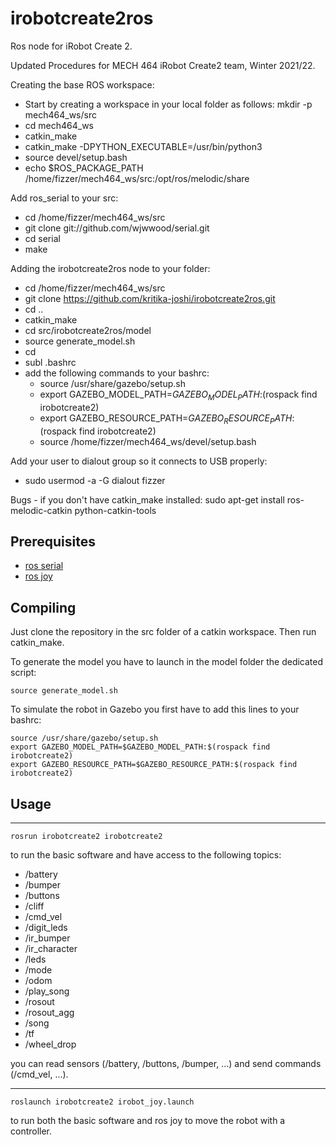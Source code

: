 irobotcreate2ros
===
Ros node for iRobot Create 2.


Updated Procedures for MECH 464 iRobot Create2 team, Winter 2021/22.

Creating the base ROS workspace:
- Start by creating a workspace in your local folder as follows: mkdir -p mech464_ws/src
- cd mech464_ws
- catkin_make
- catkin_make -DPYTHON_EXECUTABLE=/usr/bin/python3
- source devel/setup.bash
- echo $ROS_PACKAGE_PATH /home/fizzer/mech464_ws/src:/opt/ros/melodic/share

Add ros_serial to your src:
- cd /home/fizzer/mech464_ws/src
- git clone git://github.com/wjwwood/serial.git
- cd serial
- make

Adding the irobotcreate2ros node to your folder:
- cd /home/fizzer/mech464_ws/src
- git clone https://github.com/kritika-joshi/irobotcreate2ros.git
- cd ..
- catkin_make
- cd src/irobotcreate2ros/model
- source generate_model.sh
- cd
- subl .bashrc
- add the following commands to your bashrc: 
  - source /usr/share/gazebo/setup.sh
  - export GAZEBO_MODEL_PATH=$GAZEBO_MODEL_PATH:$(rospack find irobotcreate2)
  - export GAZEBO_RESOURCE_PATH=$GAZEBO_RESOURCE_PATH:$(rospack find irobotcreate2)
  - source /home/fizzer/mech464_ws/devel/setup.bash

Add your user to dialout group so it connects to USB properly:
- sudo usermod -a -G dialout fizzer

Bugs - if you don't have catkin_make installed:
sudo apt-get install ros-melodic-catkin python-catkin-tools

Prerequisites
---
* [ros serial](http://wiki.ros.org/serial)
* [ros joy](http://wiki.ros.org/joy)

Compiling
---
Just clone the repository in the src folder of a catkin workspace. Then run catkin_make.

To generate the model you have to launch in the model folder the dedicated script:
```
source generate_model.sh
```

To simulate the robot in Gazebo you first have to add this lines to your bashrc:

```
source /usr/share/gazebo/setup.sh
export GAZEBO_MODEL_PATH=$GAZEBO_MODEL_PATH:$(rospack find irobotcreate2)
export GAZEBO_RESOURCE_PATH=$GAZEBO_RESOURCE_PATH:$(rospack find irobotcreate2)
```

Usage
---
---
```
rosrun irobotcreate2 irobotcreate2
```
to run the basic software and have access to the following topics:

- /battery
- /bumper
- /buttons
- /cliff
- /cmd_vel
- /digit_leds
- /ir_bumper
- /ir_character
- /leds
- /mode
- /odom
- /play_song
- /rosout
- /rosout_agg
- /song
- /tf
- /wheel_drop

you can read sensors (/battery, /buttons, /bumper, ...) and send commands (/cmd_vel, ...).

---
```
roslaunch irobotcreate2 irobot_joy.launch
```
to run both the basic software and ros joy to move the robot with a controller.

<!--[Instructions](cad/laser_support/instructions.md)-->
